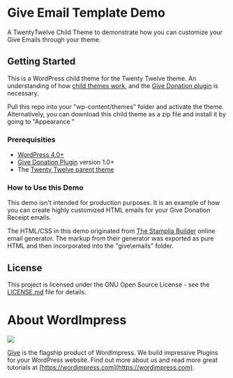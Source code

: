# Give Email Template Demo
A TwentyTwelve Child Theme to demonstrate how you can customize your Give Emails through your theme.

## Getting Started

This is a WordPress child theme for the Twenty Twelve theme. An understanding of how [child themes work](http://codex.wordpress.org/Child_Themes), and the [Give Donation plugin](https://givewp.com) is necessary.

Pull this repo into your "wp-content/themes" folder and activate the theme. Alternatively, you can download this child theme as a zip file and install it by going to "Appearance "

### Prerequisities

* [WordPress 4.0+](https://wordpress.org)
* [Give Donation Plugin](https://wordpress.org/plugins/give) version 1.0+
* The [Twenty Twelve parent theme](https://wordpress.org/themes/twentytwelve/)

### How to Use this Demo

This demo isn't intended for production purposes. It is an example of how you can create highly customized HTML emails for your Give Donation Receipt emails.

The HTML/CSS in this demo originated from [The Stamplia Builder](https://builder.stamplia.com/) online email generator. The markup from their generator was exported as pure HTML and then incorporated into the "give\emails" folder.

## License

This project is licensed under the GNU Open Source License - see the [LICENSE.md](LICENSE.md) file for details.

# About WordImpress

![](https://github.com/WordImpress/woocommerce-preview-emails/raw/master/assets/img/wordimpress_logo.png)

[Give](https://givewp.com) is the flagship product of WordImpress. We build impressive Plugins for your WordPress website. Find out more about us and read more great tutorials at [https://wordimpress.com](https://wordimpress.com).

